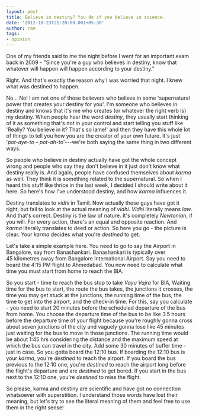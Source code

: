 ```yaml
---
layout: post
title: Believe in destiny? You do if you believe in science.
date: '2012-10-23T21:20:00.001+05:30'
author: ram
tags:
- opinion
---
```


One of my friends said to me the night before I went for an important exam back in 2009 - "Since you're a guy who believes in destiny, know that whatever will happen will happen according to your destiny."

Right. And that's exactly the reason why I was worried that night. I knew what was destined to happen.

No... No! I am not one of those believers who believe in some 'supernatural power that creates your destiny for you'. I'm someone who believes in destiny and knows that it's me who creates (or whatever the right verb is) my destiny. When people hear the word _destiny_, they usually start thinking of it as something that's not in your control and start telling you stuff like 'Really? You believe in it? That's so lame!' and then they have this whole lot of things to tell you how you are the creator of your own future. It's just '_pot-aye-to – pot-ah-to_'---we're both saying the same thing in two different ways.

So people who believe in destiny actually have got the whole concept wrong and people who say they don't believe in it just don't know what destiny really is. And again, people have confused themselves about _karma_ as well. They think it is something related to the supernatural. So when I heard this stuff like thrice in the last week, I decided I should write about it here. So here's how I've understood destiny, and how _karma_ influences it.

Destiny translates to _vidhi_ in Tamil. Now actually these guys have got it right, but fail to look at the actual meaning of _vidhi_. _Vidhi_ literally means _law_. And that's correct. Destiny is the law of nature. It's completely _Newtonian_, if you will. For every action, there's an equal and opposite reaction. And _karma_ literally translates to deed or action. So here you go - the picture is clear. Your _karma_ decides what you're _destined_ to get.

Let's take a simple example here. You need to go to say the Airport in Bangalore, say from Banashankari. Banashankari is typically over 45&nbsp;kilometres away from Bangalore International Airport. Say you need to board the 4:15 PM flight to Ahmedabad. You now need to calculate what time you must start from home to reach the BIA.

So you start - time to reach the bus stop to take _Vayu Vajra_ for BIA, Waiting time for the bus to start, the route the bus takes, the junctions it crosses, the time you may get stuck at the junctions, the running time of the bus, the time to get into the airport, and the check-in time. For this, say you calculate - you need to start 20 minutes before the scheduled departure of the bus from home. You choose the departure time of the bus to be like 3.5 hours before the departure time of your flight because you're roughly gonna cross about seven junctions of the city and vaguely gonna lose like 45 minutes just waiting for the bus to move in those junctions. The running time would be about 1:45 hrs considering the distance and the maximum speed at which the bus can travel in the city. Add some 30 minutes of buffer time - just in case. So you gotta board the 12:10 bus. If boarding the 12:10 bus is your _karma_, you're _destined_ to reach the airport. If you board the bus previous to the 12:10 one, you're _destined_ to reach the airport long before the flight's departure and are _destined_ to get bored. If you start in the bus next to the 12:10 one, you're _destined_ to miss the flight.

So please, karma and destiny are scientific and have got no connection whatsoever with superstition. I understand those words have lost their meaning, but let's try to see the literal meaning of them and feel free to use them in the right sense!
